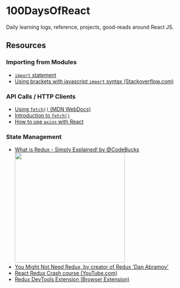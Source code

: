 # 100DaysOfReact
Daily learning logs, reference, projects, good-reads around React JS.


## Resources

  ### Importing from Modules
  * [`import` statement](https://developer.mozilla.org/en-US/docs/Web/JavaScript/Reference/Statements/import)
  * [Using brackets with javascript `import` syntax (Stackoverflow.com)](https://stackoverflow.com/questions/31096597/using-brackets-with-javascript-import-syntax)

  ### API Calls / HTTP Clients
  * [Using `fetch()` (MDN WebDocs)](https://developer.mozilla.org/en-US/docs/Web/API/Fetch_API/Using_Fetch)
  * [Introduction to `fetch()`](https://developers.google.com/web/updates/2015/03/introduction-to-fetch)
  * [How to use `axios` with React](https://www.freecodecamp.org/news/how-to-use-axios-with-react/)

  ### State Management
  * [What is Redux - Simply Explained! by @CodeBucks](https://dev.to/codebucks/what-is-redux-simply-explained-2ch7)
      <br><img src="https://res.cloudinary.com/practicaldev/image/fetch/s--jOQnnjvk--/c_limit%2Cf_auto%2Cfl_progressive%2Cq_66%2Cw_880/https://dev-to-uploads.s3.amazonaws.com/uploads/articles/y4l0u5umm0ex29hhnsrq.gif" width="300">
  * [You Might Not Need Redux, by creator of Redux 'Dan Abramov'](https://medium.com/@dan_abramov/you-might-not-need-redux-be46360cf367)
  * [React Redux Crash course (YouTube.com)](https://www.youtube.com/watch?v=9jULHSe41ls)
  * [Redux DevTools Extension (Browser Extension)](https://github.com/zalmoxisus/redux-devtools-extension#13-use-redux-devtools-extension-package-from-npm)
